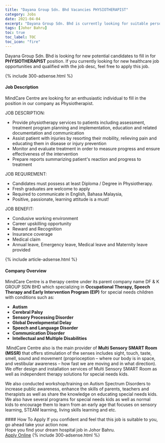 ```yaml
---
title: "Dayana Group Sdn. Bhd Vacancies PHYSIOTHERAPIST" 
category: Jobs 
date: 2021-04-04 
excerpt: "Dayana Group Sdn. Bhd is currently looking for suitable person to fill in the PHYSIOTHERAPIST which positioned at Johor Bahru" 
tags: [Johor Bahru] 
toc: true 
toc_label: TOC 
toc_icon: "fire" 
--- 
```


<p>Dayana Group Sdn. Bhd is looking for new potential candidates to fill in for <b>PHYSIOTHERAPIST</b> position. If you currently looking for new healthcare job opportunities and qualified with the job desc, feel free to apply this job.
</p>{% include 300-adsense.html %} 
<div><div><h4>Job Description</h4></div><div><div><span><div><p><span>MindCare Centre are looking for an enthusiastic individual to fill in the position in our company as Physiotherapist.</span></p><p>JOB DESCRIPTION:</p><ul><li>Provide physiotherapy services to patients including assessment, treatment program planning and implementation, education and related documentation and communication</li><li>Assist patient with injuries by resorting their mobility, relieving pain and educating them in disease or injury prevention</li><li>Monitor and evaluate treatment in order to measure progress and ensure effectiveness of the intervention</li><li>Prepare reports summarizing patient's reaction and progress to treatment</li></ul><p><span>JOB REQUIREMENT:</span></p><ul><li><span>Candidates must possess at least Diploma / Degree in Physiotherapy.</span></li><li><span>Fresh graduates are welcome to apply</span></li><li><span>Required to communicate in English, Bahasa Malaysia,</span></li><li><span>Positive, passionate, learning attitude is a must!</span></li></ul><p>JOB BENEFIT:</p><ul><li><span>Condusive working environment</span></li><li><span>Career upskilling opportunity</span></li><li><span>Reward and Recognition</span></li><li><span>Insurance coverage</span></li><li><span>Medical claim</span></li><li><span>Annual leave, Emergency leave, Medical leave and Maternity leave provided</span></li></ul></div></span></div></div></div> 
{% include article-adsense.html %} 
<div><div><h4>Company Overview</h4></div><div><div><span><div><p><span>MindCare Centre is a therapy centre under its parent company name DF &amp; K GROUP SDN BHD which specializing in&#160;</span><strong>Occupational Therapy, Speech Therapy and Early Intervention Program (EIP)</strong><span>&#160;for special needs children with conditions such as:&#160;</span></p><ul><li><strong>Autism</strong></li><li><strong>Cerebral Palsy</strong></li><li><strong>Sensory Processing Disorder</strong></li><li><strong>Global Developmental Delay</strong></li><li><strong>Speech and Language Disorder</strong></li><li><strong>Communication Disorder</strong></li><li><strong>Intellectual and Multiple Disabilities</strong></li></ul><p>&#160;MindCare Centre also is the main provider of&#160;<strong>Multi Sensory SMART Room (MSSR)</strong>&#160;that offers stimulation of the senses includes sight, touch, taste, smell, sound and movement (proprioception &#8211; where our body is in space, and vestibular awareness &#8211; how fast we are moving and in what direction). We offer design and installation services of Multi Sensory SMART Room as well as independent therapy solutions for special needs kids.&#160;</p><p>We also conducted workshop/training on Autism Spectrum Disorders to increase public awareness, enhance the skills of parents, teachers and therapists as well as share the knowledge on educating special needs kids. We also have several programs for special needs kids as well as normal kids to encourage them to learn from an early age that focuses on sensory learning, STEAM learning, living skills learning and etc.&#160;</p></div></span></div></div></div> 
#### How To Apply 
If you confident and feel that this job is suitable to you, go ahead take your action now. <br/> 
Hope you find your dream hospital job in Johor Bahru. <br/> 
<a href="https://www.jobstreet.com.my/en/job/physiotherapist-4517143?jobId=jobstreet-my-job-4517143" class="btn btn--warning" target="_blank" rel="nofollow noopenner">Apply Online</a> 
{% include 300-adsense.html %} 